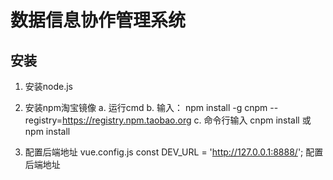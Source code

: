 #  数据信息协作管理系统
## 安装
1.  安装node.js
2.  安装npm淘宝镜像
a.  运行cmd
b.  输入： npm install -g cnpm --registry=https://registry.npm.taobao.org
c.  命令行输入  cnpm install  或  npm install

3. 配置后端地址
vue.config.js    const DEV_URL = 'http://127.0.0.1:8888/'; 配置后端地址
